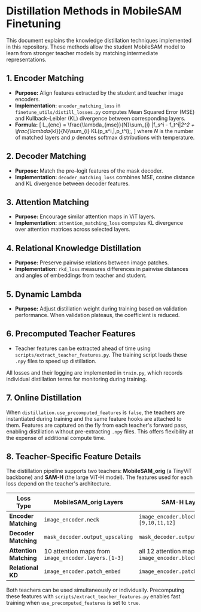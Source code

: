 # Distillation Methods in MobileSAM Finetuning

This document explains the knowledge distillation techniques implemented in this repository. These methods allow the student MobileSAM model to learn from stronger teacher models by matching intermediate representations.

## 1. Encoder Matching
- **Purpose:** Align features extracted by the student and teacher image encoders.
- **Implementation:** `encoder_matching_loss` in `finetune_utils/distill_losses.py` computes Mean Squared Error (MSE) and Kullback–Leibler (KL) divergence between corresponding layers.
- **Formula:**
  \[
  L_{enc} = \frac{\lambda_{mse}}{N}\sum_{i} \|f_s^i - f_t^i\|_2^2 + \frac{\lambda_{kl}}{N}\sum_{i} KL(p_s^i\,\|\,p_t^i)\;,
  \]
  where $N$ is the number of matched layers and $p$ denotes softmax distributions with temperature.

## 2. Decoder Matching
- **Purpose:** Match the pre–logit features of the mask decoder.
- **Implementation:** `decoder_matching_loss` combines MSE, cosine distance and KL divergence between decoder features.

## 3. Attention Matching
- **Purpose:** Encourage similar attention maps in ViT layers.
- **Implementation:** `attention_matching_loss` computes KL divergence over attention matrices across selected layers.

## 4. Relational Knowledge Distillation
- **Purpose:** Preserve pairwise relations between image patches.
- **Implementation:** `rkd_loss` measures differences in pairwise distances and angles of embeddings from teacher and student.

## 5. Dynamic Lambda
- **Purpose:** Adjust distillation weight during training based on validation performance. When validation plateaus, the coefficient is reduced.

## 6. Precomputed Teacher Features
- Teacher features can be extracted ahead of time using `scripts/extract_teacher_features.py`. The training script loads these `.npy` files to speed up distillation.

All losses and their logging are implemented in `train.py`, which records individual distillation terms for monitoring during training.

## 7. Online Distillation

When `distillation.use_precomputed_features` is `false`, the teachers are instantiated during training and the same feature hooks are attached to them. Features are captured on the fly from each teacher's forward pass, enabling distillation without pre-extracting `.npy` files. This offers flexibility at the expense of additional compute time.

## 8. Teacher-Specific Feature Details

The distillation pipeline supports two teachers: **MobileSAM_orig** (a TinyViT backbone) and **SAM-H** (the large ViT-H model). The features used for each loss depend on the teacher's architecture.

| Loss Type | MobileSAM_orig Layers | SAM-H Layers |
|-----------|----------------------|--------------|
| **Encoder Matching** | `image_encoder.neck` | `image_encoder.blocks.[9,10,11,12]` |
| **Decoder Matching** | `mask_decoder.output_upscaling` | `mask_decoder.output_upscaling` |
| **Attention Matching** | 10 attention maps from `image_encoder.layers.[1-3]` | all 12 attention maps from `image_encoder.blocks.[0-11]` |
| **Relational KD** | `image_encoder.patch_embed` | `image_encoder.patch_embed` |

Both teachers can be used simultaneously or individually. Precomputing these features with `scripts/extract_teacher_features.py` enables fast training when `use_precomputed_features` is set to `true`.
